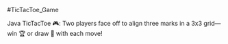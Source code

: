 #TicTacToe_Game

Java TicTacToe 🎮: Two players face off to align three marks in a 3x3 grid—win 🏆 or draw 🤝 with each move!
